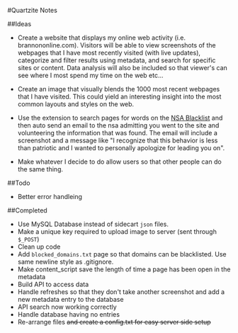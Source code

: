 #Quartzite Notes

##Ideas

- Create a website that displays my online web activity (i.e. brannononline.com). Visitors will be able to view screenshots of the webpages that I have most recently visited (with live updates), categorize and filter results using metadata, and search for specific sites or content. Data analysis will also be included so that viewer's can see where I most spend my time on the web etc…

- Create an image that visually blends the 1000 most recent webpages that I have visited. This could yield an interesting insight into the most common layouts and styles on the web.

- Use the extension to search pages for words on the [NSA Blacklist](http://www.businessinsider.com/nsa-prism-keywords-for-domestic-spying-2013-6) and then auto send an email to the nsa admitting you went to the site and volunteering the information that was found. The email will include a screenshot and a message like "I recognize that this behavior is less than patriotic and I wanted to personally apologize for leading you on".

- Make whatever I decide to do allow users so that other people can do the same thing.

##Todo

- Better error handleing


##Completed

- Use MySQL Database instead of sidecart `json` files.
- Make a unique key required to upload image to server (sent through `$_POST`)
- Clean up code
- Add `blocked_domains.txt` page so that domains can be blacklisted. Use same newline style as .gitignore.
- Make content_script save the length of time a page has been open in the metadata
- Build API to access data
- Handle refreshes so that they don't take another screenshot and add a new metadata entry to the database
- API search now working correctly
- Handle database having no entries
- Re-arrange files ~~and create a config.txt for easy server side setup~~

